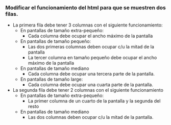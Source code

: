 ### Modificar el funcionamiento del html para que se muestren dos filas.

* La primera fila debe tener 3 columnas con el siguiente funcionamiento:
    * En pantallas de tamaño extra-pequeño:
        * Cada columna debe ocupar el ancho máximo de la pantalla
    * En pantallas de tamaño pequeño:
        * Las dos primeras columnas deben ocupar c/u la mitad de la pantalla
        * La tercer columna en tamaño pequeño debe ocupar el ancho máximo de la pantalla
    * En pantallas de tamaño mediano
        * Cada columna debe ocupar una tercera parte de la pantalla.
    * En pantallas de tamaño large:
        * Cada columna debe ocupar una cuarta parte de la pantalla.
* La segunda fila debe tener 2 columnas con el siguiente funcionamiento
    * En pantallas de tamaño extra-pequeño:
        * La primer columna de un cuarto de la pantalla y la segunda del resto
    * En pantallas de tamaño mediano
        * Las dos columnas deben ocupar c/u la mitad de la pantalla.

